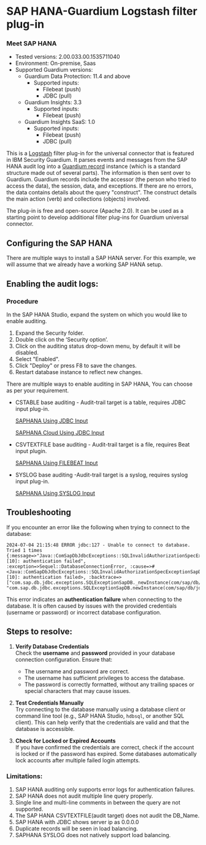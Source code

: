 # SAP HANA-Guardium Logstash filter plug-in
### Meet SAP HANA
* Tested versions: 2.00.033.00.1535711040
* Environment: On-premise, Saas
* Supported Guardium versions:
    * Guardium Data Protection: 11.4 and above
        * Supported inputs:
            * Filebeat (push)
            * JDBC (pull)
    * Guardium Insights: 3.3
        * Supported inputs:
            * Filebeat (push)
    * Guardium Insights SaaS: 1.0
        * Supported inputs:
            * Filebeat (push)
            * JDBC (pull)

This is a [Logstash](https://github.com/elastic/logstash) filter plug-in for the universal connector that is featured in IBM Security Guardium.
It parses events and messages from the SAP HANA audit log into a [Guardium record](https://github.com/IBM/universal-connectors/blob/main/common/src/main/java/com/ibm/guardium/universalconnector/commons/structures/Record.java) instance (which is a standard
structure made out of several parts). The information is then sent over to Guardium. Guardium records include the
accessor (the person who tried to access the data), the session, data, and exceptions. If there are no errors, the data
contains details about the query "construct". The construct details the main action (verb) and
collections (objects) involved.

The plug-in is free and open-source (Apache 2.0). It can be used as a starting point to develop additional filter
plug-ins for Guardium universal connector.

## Configuring the SAP HANA

There are multiple ways to install a SAP HANA server. For this example, we will assume that we already have a working
SAP HANA setup.

## Enabling the audit logs:
### Procedure
In the SAP HANA Studio, expand the system on which you would like to enable auditing.
1. Expand the Security folder.
2. Double click on the ‘Security option’.
3. Click on the auditing status drop-down menu, by default it will be disabled.
4. Select "Enabled".
5. Click "Deploy" or press F8 to save the changes.
6. Restart database instance to reflect new changes.


There are multiple ways to enable auditing in SAP HANA, You can choose as per your requirement.
* CSTABLE base auditing - Audit-trail target is a table, requires JDBC input plug-in.

  [SAPHANA Using JDBC Input](./saphanaUsingJDBCREADME.md)

  [SAPHANA Cloud Using JDBC Input](./saphanaCloudUsingJDBCREADME.md)

* CSVTEXTFILE base auditing - Audit-trail target is a file, requires Beat input plugin.

  [SAPHANA Using FILEBEAT Input](./saphanaUsingFilebeatREADME.md)

* SYSLOG base auditing -Audit-trail target is a syslog, requires syslog input plug-in.

  [SAPHANA Using SYSLOG Input](./saphanaUsingSyslogREADME.md)



## Troubleshooting

If you encounter an error like the following when trying to connect to the database:

```
2024-07-04 21:15:48 ERROR jdbc:127 - Unable to connect to database. Tried 1 times {:message=>"Java::ComSapDbJdbcExceptions::SQLInvalidAuthorizationSpecExceptionSapDB: [10]: authentication failed", :exception=>Sequel::DatabaseConnectionError, :cause=>#<Java::ComSapDbJdbcExceptions::SQLInvalidAuthorizationSpecExceptionSapDB: [10]: authentication failed>, :backtrace=>["com.sap.db.jdbc.exceptions.SQLExceptionSapDB._newInstance(com/sap/db/jdbc/exceptions/SQLExceptionSapDB.java:183)", "com.sap.db.jdbc.exceptions.SQLExceptionSapDB.newInstance(com/sap/db/jdbc/exceptions/SQLExceptionSapDB.java:42)", 
```

This error indicates an **authentication failure** when connecting to the database. It is often caused by issues with the provided credentials (username or password) or incorrect database configuration.

## Steps to resolve:

1. **Verify Database Credentials**  
   Check the **username** and **password** provided in your database connection configuration. Ensure that:
    - The username and password are correct.
    - The username has sufficient privileges to access the database.
    - The password is correctly formatted, without any trailing spaces or special characters that may cause issues.



3. **Test Credentials Manually**  
   Try connecting to the database manually using a database client or command line tool (e.g., SAP HANA Studio, `hdbsql`, or another SQL client). This can help verify that the credentials are valid and that the database is accessible.

4. **Check for Locked or Expired Accounts**  
   If you have confirmed the credentials are correct, check if the account is locked or if the password has expired. Some databases automatically lock accounts after multiple failed login attempts.


### Limitations:

1. SAP HANA auditing only supports error logs for authentication failures.
2. SAP HANA does not audit multiple line query properly.
3. Single line and multi-line comments in between the query are not supported.
4. The SAP HANA CSVTEXTFILE(audit target) does not audit the DB_Name.
5. SAP HANA with JDBC shows server ip as 0.0.0.0
6. Duplicate records will be seen in load balancing.
7. SAPHANA SYSLOG does not natively support load balancing.